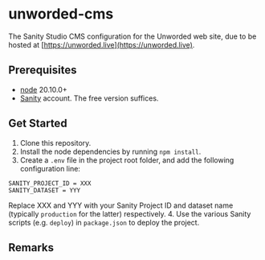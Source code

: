 # unworded-cms

The Sanity Studio CMS configuration for the Unworded web site, due to be hosted at [https://unworded.live](https://unworded.live).

## Prerequisites

* [node](https://nodejs.org/en/) 20.10.0+
* [Sanity](https://www.sanity.io/) account. The free version suffices.
 
## Get Started

1. Clone this repository.
2. Install the node dependencies by running `npm install`.
3. Create a `.env` file in the project root folder, and add the following configuration line:
  
  ```
  SANITY_PROJECT_ID = XXX
  SANITY_DATASET = YYY
  ```

  Replace XXX and YYY with your Sanity Project ID and dataset name (typically `production` for the latter) respectively.
4. Use the various Sanity scripts (e.g. `deploy`) in `package.json` to deploy the project.

## Remarks